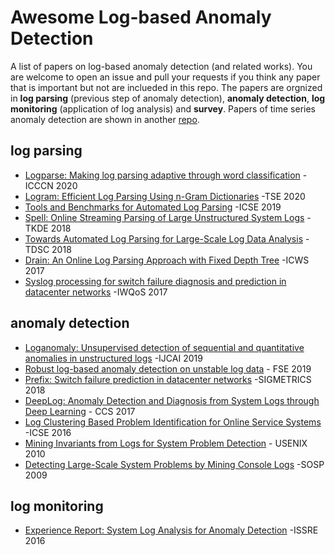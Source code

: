 # Awesome Log-based Anomaly Detection
A list of papers on log-based anomaly detection (and related works). 
You are welcome to open an issue and pull your requests if you think any paper that is important but not are inclueded in this repo.
The papers are orgnized in **log parsing** (previous step of anomaly detection),  **anomaly detection**, **log monitoring** (application of log analysis) and **survey**. 
Papers of time series anomaly detection are shown in another [repo](https://github.com/zhuyiche/awesome-anomaly-detection/).


## log parsing
- [Logparse: Making log parsing adaptive through word classification](http://nkcs.iops.ai/wp-content/uploads/2020/05/paper-ICCCN20-LogParse.pdf) -ICCCN 2020
- [Logram: Efficient Log Parsing Using n-Gram Dictionaries](https://arxiv.org/pdf/2001.03038.pdf) -TSE 2020
- [Tools and Benchmarks for Automated Log Parsing](https://arxiv.org/pdf/1811.03509.pdf) -ICSE 2019
- [Spell: Online Streaming Parsing of Large Unstructured System Logs](https://ieeexplore.ieee.org/abstract/document/8489912) -TKDE 2018
- [Towards Automated Log Parsing for Large-Scale Log Data Analysis](https://ieeexplore.ieee.org/document/8067504) -TDSC 2018
- [Drain: An Online Log Parsing Approach with Fixed Depth Tree](https://ieeexplore.ieee.org/abstract/document/8029742) -ICWS 2017
- [Syslog processing for switch failure diagnosis and prediction in datacenter networks](https://netman.aiops.org/~peidan/ANM2020/6.LogAnomalyDetection/LectureCoverage/2017IWQOS_FT-Tree.pdf) -IWQoS 2017





## anomaly detection
- [Loganomaly: Unsupervised detection of sequential and quantitative anomalies in unstructured logs](https://netman.aiops.org/wp-content/uploads/2019/07/LogAnomaly.pdf) -IJCAI 2019
- [Robust log-based anomaly detection on unstable log data](https://netman.aiops.org/~peidan/ANM2020/6.LogAnomalyDetection/LectureCoverage/2019FSE_LogRobust.pdf) - FSE 2019
- [Prefix: Switch failure prediction in datacenter networks](https://dl.acm.org/doi/abs/10.1145/3179405) -SIGMETRICS 2018
- [DeepLog: Anomaly Detection and Diagnosis from System Logs through Deep Learning](https://acmccs.github.io/papers/p1285-duA.pdf) - CCS 2017
- [Log Clustering Based Problem Identification for Online Service Systems](https://netman.aiops.org/~peidan/ANM2018/9.LogAnomalyDetection/LectureCoverage/2016ICSE_Log%20Clustering%20based%20Problem%20Identification%20for%20Online%20Service%20Systems%20.pdf) -ICSE 2016
- [Mining Invariants from Logs for System Problem Detection](https://www.usenix.org/legacy/event/atc10/tech/slides/lou.pdf) - USENIX 2010
- [Detecting Large-Scale System Problems by Mining Console Logs](https://icml.cc/Conferences/2010/papers/902.pdf) -SOSP 2009


## log monitoring
- [Experience Report: System Log Analysis for Anomaly Detection](https://netman.aiops.org/~peidan/ANM2018Fall/6.LogAnomalyDetection/LectureCoverage/2016ISSRE_System%20Log%20Analysis%20for%20Anomaly%20Detection.pdf) -ISSRE 2016
